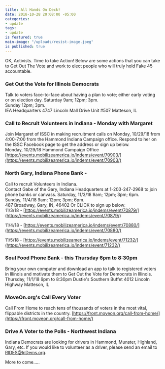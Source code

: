 ```yaml
---
title: All Hands On Deck!
date: 2018-10-28 20:08:00 -05:00
categories:
- update
tags:
- update
is featured: true
main-image: "/uploads/resist-image.jpeg"
is published: true
---
```


OK, Activists. Time to take Action!  Below are some actions that you can take to Get Out The Vote and work to elect people who will truly hold Fake 45 accountable. 

### Get Out the Vote for Illinois Democrats
Talk to voters face-to-face about having a plan to vote; either early voting or on election day. 
Saturday 9am; 12pm; 3pm.  
Sunday 12pm; 3pm.  
IEA Headquarters
4747 Lincoln Mall Drive
Unit #507
Matteson, IL  

### Call to Recruit Volunteers in Indiana - Monday with Margaret 
Join Margaret of ISSC in making recruitment calls on Monday, 10/29/18 from 4:00-7:00 from the Hammond Indiana Campaign office. Respond to her on the ISSC Facebook page to get the address or sign up below.  
Monday, 10/29/18 
Hammond Campaign Office  
[https://events.mobilizeamerica.io/indems/event/70903/](https://events.mobilizeamerica.io/indems/event/70903/) 

### North Gary, Indiana Phone Bank - 
Call to recruit Volunteers in Indiana.   
Contact Gabe of the Gary, Indiana Headquarters at 1-203-247-2968 to join phone banks or canvass. Saturday, 11/3/18 9am; 12pm; 3pm; 6pm.  
Sunday, 11/4/18 9am; 12pm; 3pm; 6pm.   
487 Broadway, Gary, IN, 46402
Or CLICK to sign up below:   
11/3/18 - 
[https://events.mobilizeamerica.io/indems/event/70879/](https://events.mobilizeamerica.io/indems/event/70879/)  

11/4/18 - 
[https://events.mobilizeamerica.io/indems/event/70880/](https://events.mobilizeamerica.io/indems/event/70880/)  

11/5/18 - 
[https://events.mobilizeamerica.io/indems/event/71232/](https://events.mobilizeamerica.io/indems/event/71232/)  

### Soul Food Phone Bank - this Thursday 6pm to 8:30pm
Bring your own computer and download an app to talk to registered voters in Illinois and motivate them to Get Out the Vote for Democrats in Illinois. 
Thursday, 11/1/18
6pm to 8:30pm
Dustie's Southern Buffet
4012 Lincoln Highway
Matteson, IL 

### MoveOn.org's Call Every Voter 
Call From Home to reach tens of thousands of voters in the most vital, flippable districts in the country.
[https://front.moveon.org/call-from-home/](https://front.moveon.org/call-from-home/)

### Drive A Voter to the Polls - Northwest Indiana
Indiana Democrats are looking for drivers in Hammond, Munster, Highland, Gary, etc. If you would like to volunteer as a driver, please send an email to RIDES@InDems.org. 

More to come.....